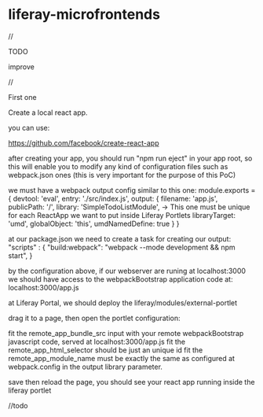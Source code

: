 # liferay-microfrontends

//

TODO

improve

//

First one

Create a local react app.

you can use:

https://github.com/facebook/create-react-app

after creating your app, you should run "npm run eject" in your app root,
so this will enable you to modify any kind of configuration files such as webpack.json ones
(this is very important for the purpose of this PoC)

we must have a webpack output config similar to this one:
module.exports = {
  devtool: 'eval',
  entry: './src/index.js',
  output: {
    filename: 'app.js',
    publicPath: '/',
    library: 'SimpleTodoListModule', -> This one must be unique for each ReactApp we want to put inside Liferay Portlets
    libraryTarget: 'umd',
    globalObject: 'this',
    umdNamedDefine: true
  }
}

at our package.json we need to create a task for creating our output:
"scripts" : {
  "build:webpack": "webpack --mode development && npm start",
}

by the configuration above, if our webserver are runing at localhost:3000
we should have access to the webpackBootstrap application code at: localhost:3000/app.js

at Liferay Portal, we should deploy the liferay/modules/external-portlet

drag it to a page, then open the portlet configuration:

fit the remote_app_bundle_src input with your remote webpackBootstrap javascript code, served at localhost:3000/app.js
fit the remote_app_html_selector should be just an unique id
fit the remote_app_module_name must be exactly the same as configured at webpack.config in the output library parameter.

save then reload the page, you should see your react app running inside the liferay portlet

//todo



